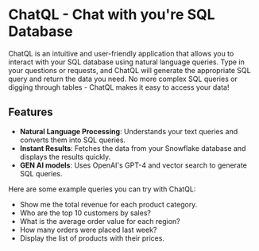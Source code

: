 # ChatQL - Chat with you're SQL Database

ChatQL is an intuitive and user-friendly application that allows you to interact with your SQL database using natural language queries. Type in your questions or requests, and ChatQL will generate the appropriate SQL query and return the data you need. No more complex SQL queries or digging through tables - ChatQL makes it easy to access your data!

## Features

- **Natural Language Processing**: Understands your text queries and converts them into SQL queries.
- **Instant Results**: Fetches the data from your Snowflake database and displays the results quickly.
- **GEN AI models**: Uses OpenAI's GPT-4 and vector search to generate SQL queries.

Here are some example queries you can try with ChatQL:

- Show me the total revenue for each product category.
- Who are the top 10 customers by sales?
- What is the average order value for each region?
- How many orders were placed last week?
- Display the list of products with their prices.
